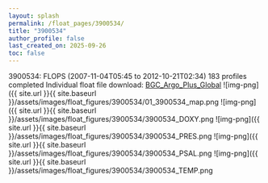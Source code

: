 ```yaml
---
layout: splash
permalink: /float_pages/3900534/
title: "3900534"
author_profile: false
last_created_on: 2025-09-26
toc: false
---
```

 
3900534: FLOPS (2007-11-04T05:45 to 2012-10-21T02:34)
183 profiles completed
Individual float file download: [BGC_Argo_Plus_Global](https://ftp.soest.hawaii.edu/bgc_argo_plus/Individual_Floats/outliers_removed/3900534_Sprof_processed.nc)
![img-png]({{ site.url }}{{ site.baseurl }}/assets/images/float_figures/3900534/01_3900534_map.png
![img-png]({{ site.url }}{{ site.baseurl }}/assets/images/float_figures/3900534/3900534_DOXY.png
![img-png]({{ site.url }}{{ site.baseurl }}/assets/images/float_figures/3900534/3900534_PRES.png
![img-png]({{ site.url }}{{ site.baseurl }}/assets/images/float_figures/3900534/3900534_PSAL.png
![img-png]({{ site.url }}{{ site.baseurl }}/assets/images/float_figures/3900534/3900534_TEMP.png
